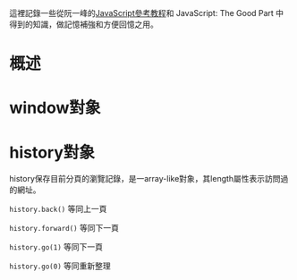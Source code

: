 這裡記錄一些從阮一峰的[JavaScript參考教程](http://javascript.ruanyifeng.com/)和 JavaScript: The Good Part 中得到的知識，做記憶補強和方便回憶之用。

# 概述

# window對象

# history對象

history保存目前分頁的瀏覽記錄，是一array-like對象，其length屬性表示訪問過的網址。

`history.back()`      等同上一頁

`history.forward()`   等同下一頁

`history.go(1)`       等同下一頁

`history.go(0)`       等同重新整理


